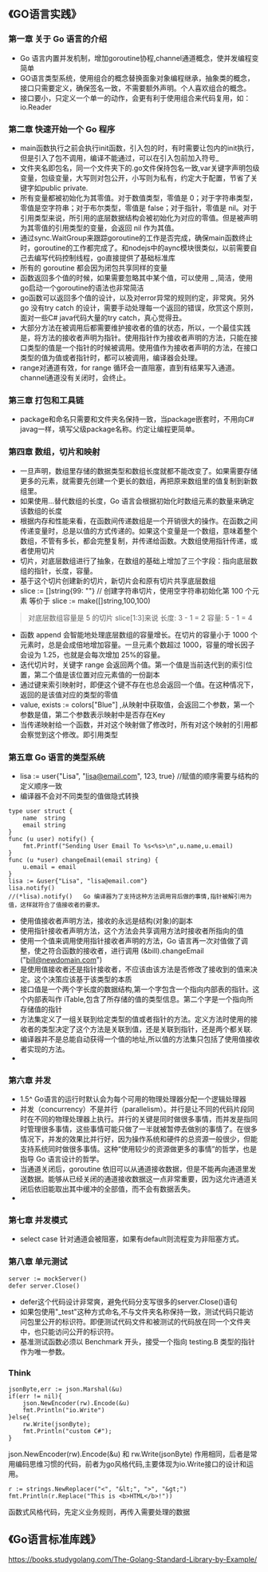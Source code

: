 ## 《GO语言实践》
### 第一章 关于 Go 语言的介绍
- Go 语言内置并发机制，增加goroutine协程,channel通道概念，使并发编程变简单
- GO语言类型系统，使用组合的概念替换面象对象编程继承，抽象类的概念，接口只需要定义，确保签名一致，不需要额外声明。个人喜欢组合的概念。
- 接口要小，只定义一个单一的动作，会更有利于使用组合来代码复用，如：io.Reader
### 第二章 快速开始一个 Go 程序
- main函数执行之前会执行init函数，引入包的时，有时需要让包内的init执行，但是引入了包不调用，编译不能通过，可以在引入包前加入符号_
- 文件夹名即包名，同一个文件夹下的.go文件保持包名一致,var关键字声明包级变量，包级变量，大写则对包公开，小写则为私有，约定大于配置，节省了关键字如public private.
- 所有变量都被初始化为其零值。对于数值类型，零值是 0；对于字符串类型，零值是空字符串；对于布尔类型，零值是 false；对于指针，零值是 nil。对于引用类型来说，所引用的底层数据结构会被初始化为对应的零值。但是被声明为其零值的引用类型的变量，会返回 nil 作为其值。
- 通过sync.WaitGroup来跟踪goroutine的工作是否完成，确保main函数终止时，goroutine的工作都完成了。和nodejs中的aync模块很类似，以前需要自己去编写代码控制线程，go直接提供了基础标准库
- 所有的 goroutine 都会因为闭包共享同样的变量
- 函数返回多个值的时候，如果需要忽略其中某个值，可以使用 _ ,简洁，使用go启动一个goroutine的语法也非常简洁
- go函数可以返回多个值的设计，以及对error异常的规则约定，非常爽。另外go 没有try catch 的设计，需要手动处理每一个返回的错误，欣赏这个原则，面对一些C# java代码大量的try catch，真心觉得丑。
- 大部分方法在被调用后都需要维护接收者的值的状态，所以，一个最佳实践是，将方法的接收者声明为指针。使用指针作为接收者声明的方法，只能在接口类型的值是一个指针的时候被调用。使用值作为接收者声明的方法，在接口类型的值为值或者指针时，都可以被调用，编译器会处理。
-  range对通道有效，for range 循环会一直阻塞，直到有结果写入通道。 channel通道没有关闭时，会终止。
### 第三章 打包和工具链
- package和命名只需要和文件夹名保持一致，当package嵌套时，不用向C# javag一样，填写父级package名称。约定让编程更简单。
### 第四章 数组，切片和映射
- 一旦声明，数组里存储的数据类型和数组长度就都不能改变了。如果需要存储更多的元素，就需要先创建一个更长的数组，再把原来数组里的值复制到新数组里。
- 如果使用...替代数组的长度，Go 语言会根据初始化时数组元素的数量来确定该数组的长度
- 根据内存和性能来看，在函数间传递数组是一个开销很大的操作。在函数之间传递变量时，总是以值的方式传递的。如果这个变量是一个数组，意味着整个数组，不管有多长，都会完整复制，并传递给函数。大数组使用指针传递，或者使用切片
- 切片，对底层数组进行了抽象，在数组的基础上增加了三个字段：指向底层数组的指针，长度，容量。
- 基于这个切片创建新的切片，新切片会和原有切片共享底层数组
- slice := []string{99: ""}   // 创建字符串切片，使用空字符串初始化第 100 个元素 等价于 slice := make([]string,100,100) 
>对底层数组容量是 5 的切片 slice[1:3]来说
>长度: 3 - 1 = 2
>容量: 5 - 1 = 4
- 函数 append 会智能地处理底层数组的容量增长。在切片的容量小于 1000 个元素时，总是会成倍地增加容量。一旦元素个数超过 1000，容量的增长因子会设为 1.25，也就是会每次增加 25%的容量。
- 迭代切片时，关键字 range 会返回两个值。第一个值是当前迭代到的索引位置，第二个值是该位置对应元素值的一份副本
- 通过键来索引映射时，即便这个键不存在也总会返回一个值。在这种情况下，返回的是该值对应的类型的零值
- value, exists := colors["Blue"] ,从映射中获取值，会返回二个参数，第一个参数是值，第二个参数表示映射中是否存在Key
- 当传递映射给一个函数，并对这个映射做了修改时，所有对这个映射的引用都会察觉到这个修改。即引用类型
### 第五章 Go 语言的类型系统
- lisa := user{"Lisa", "lisa@email.com", 123, true} //赋值的顺序需要与结构的定义顺序一致
- 编译器不会对不同类型的值做隐式转换
``` golang
type user struct {
	name  string
	email string
}
func (u user) notify() {
	fmt.Printf("Sending User Email To %s<%s>\n",u.name,u.email)
}
func (u *user) changeEmail(email string) {
	u.email = email
}
lisa := &user{"Lisa", "lisa@email.com"}
lisa.notify()
//(*lisa).notify()   Go 编译器为了支持这种方法调用背后做的事情,指针被解引用为值，这样就符合了值接收者的要求。
```
- 使用值接收者声明方法，接收的永远是结构(对象)的副本
- 使用指针接收者声明方法，这个方法会共享调用方法时接收者所指向的值
- 使用一个值来调用使用指针接收者声明的方法，Go 语言再一次对值做了调整，使之符合函数的接收者，进行调用 (&bill).changeEmail ("bill@newdomain.com")
- 是使用值接收者还是指针接收者，不应该由该方法是否修改了接收到的值来决定。这个决策应该基于该类型的本质
- 接口值是一个两个字长度的数据结构,第一个字包含一个指向内部表的指针。这个内部表叫作 iTable,包含了所存储的值的类型信息。第二个字是一个指向所存储值的指针
- 方法集定义了一组关联到给定类型的值或者指针的方法。定义方法时使用的接收者的类型决定了这个方法是关联到值，还是关联到指针，还是两个都关联.
- 编译器并不是总能自动获得一个值的地址,所以值的方法集只包括了使用值接收者实现的方法。
- 

### 第六章 并发
- 1.5^ Go语言的运行时默认会为每个可用的物理处理器分配一个逻辑处理器
- 并发（concurrency）不是并行（parallelism）。并行是让不同的代码片段同时在不同的物理处理器上执行。并行的关键是同时做很多事情，而并发是指同时管理很多事情，这些事情可能只做了一半就被暂停去做别的事情了。在很多情况下，并发的效果比并行好，因为操作系统和硬件的总资源一般很少，但能支持系统同时做很多事情。这种“使用较少的资源做更多的事情”的哲学，也是指导 Go 语言设计的哲学。
- 当通道关闭后，goroutine 依旧可以从通道接收数据，但是不能再向通道里发送数据。能够从已经关闭的通道接收数据这一点非常重要，因为这允许通道关闭后依旧能取出其中缓冲的全部值，而不会有数据丢失。
- 

### 第七章 并发模式
- select case 针对通道会被阻塞，如果有default则流程变为非阻塞方式。

### 第八章 单元测试
``` golang
server := mockServer()
defer server.Close()
```
- defer这个代码设计非常爽，避免代码分支写很多的server.Close()语句
- 如果包使用"_test"这种方式命名,不与文件夹名称保持一致，测试代码只能访问包里公开的标识符。即便测试代码文件和被测试的代码放在同一个文件夹中，也只能访问公开的标识符。
- 基准测试函数必须以 Benchmark 开头，接受一个指向 testing.B 类型的指针作为唯一参数。


### Think
``` golang
jsonByte,err := json.Marshal(&u)
if(err != nil){		
    json.NewEncoder(rw).Encode(&u)
    fmt.Println("io.Write")
}else{
    rw.Write(jsonByte);
    fmt.Println("custom C#");
}
```
json.NewEncoder(rw).Encode(&u) 和 rw.Write(jsonByte) 作用相同，后者是常用编码思维习惯的代码，前者为go风格代码,主要体现为io.Write接口的设计和运用。

``` golang
r := strings.NewReplacer("<", "&lt;", ">", "&gt;")
fmt.Println(r.Replace("This is <b>HTML</b>!"))
```
函数式风格代码，先定义业务规则，再传入需要处理的数据

## 《Go语言标准库践》
https://books.studygolang.com/The-Golang-Standard-Library-by-Example/


